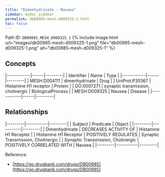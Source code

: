 ```yaml
---
title: "Dimenhydrinate - Nausea"
sidebar: mydoc_sidebar
permalink: db00985-mesh-d009325-1.html
toc: false 
---
```



Path ID: `DB00985_MESH_D009325_1`
{% include image.html url="images/db00985-mesh-d009325-1.png" file="db00985-mesh-d009325-1.png" alt="db00985-mesh-d009325-1" %}

## Concepts

|------------|------|---------|
| Identifier | Name | Type    |
|------------|------|---------|
| MESH:D004111 | dimenhydrinate | Drug |
| UniProt:P35367 | Histamine H1 receptor | Protein |
| GO:0007271 | synaptic transmission, cholinergic | BiologicalProcess |
| MESH:D009325 | Nausea | Disease |
|------------|------|---------|

## Relationships

|---------|-----------|---------|
| Subject | Predicate | Object  |
|---------|-----------|---------|
| Dimenhydrinate | DECREASES ACTIVITY OF | Histamine H1 Receptor |
| Histamine H1 Receptor | POSITIVELY REGULATES | Synaptic Transmission, Cholinergic |
| Synaptic Transmission, Cholinergic | POSITIVELY CORRELATED WITH | Nausea |
|---------|-----------|---------|

Reference: 
  - [https://go.drugbank.com/drugs/DB00985](https://go.drugbank.com/drugs/DB00985)
